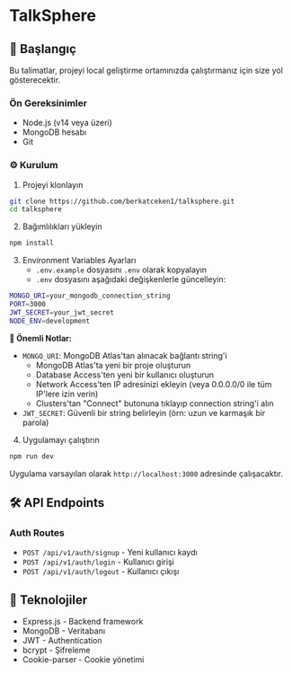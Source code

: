 # TalkSphere

## 🚀 Başlangıç

Bu talimatlar, projeyi local geliştirme ortamınızda çalıştırmanız için size yol gösterecektir.

### Ön Gereksinimler

- Node.js (v14 veya üzeri)
- MongoDB hesabı
- Git

### ⚙️ Kurulum

1. Projeyi klonlayın

```bash
git clone https://github.com/berkatceken1/talksphere.git
cd talksphere
```

2. Bağımlılıkları yükleyin

```bash
npm install
```

3. Environment Variables Ayarları
   - `.env.example` dosyasını `.env` olarak kopyalayın
   - `.env` dosyasını aşağıdaki değişkenlerle güncelleyin:

```bash
MONGO_URI=your_mongodb_connection_string
PORT=3000
JWT_SECRET=your_jwt_secret
NODE_ENV=development
```

**🔐 Önemli Notlar:**

- `MONGO_URI`: MongoDB Atlas'tan alınacak bağlantı string'i
  - MongoDB Atlas'ta yeni bir proje oluşturun
  - Database Access'ten yeni bir kullanıcı oluşturun
  - Network Access'ten IP adresinizi ekleyin (veya 0.0.0.0/0 ile tüm IP'lere izin verin)
  - Clusters'tan "Connect" butonuna tıklayıp connection string'i alın
- `JWT_SECRET`: Güvenli bir string belirleyin (örn: uzun ve karmaşık bir parola)

4. Uygulamayı çalıştırın

```bash
npm run dev
```

Uygulama varsayılan olarak `http://localhost:3000` adresinde çalışacaktır.

## 🛠️ API Endpoints

### Auth Routes

- `POST /api/v1/auth/signup` - Yeni kullanıcı kaydı
- `POST /api/v1/auth/login` - Kullanıcı girişi
- `POST /api/v1/auth/logout` - Kullanıcı çıkışı

## 🔧 Teknolojiler

- Express.js - Backend framework
- MongoDB - Veritabanı
- JWT - Authentication
- bcrypt - Şifreleme
- Cookie-parser - Cookie yönetimi
